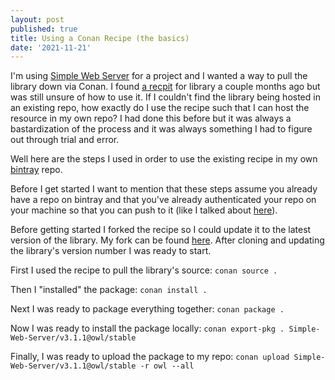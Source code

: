 ```yaml
---
layout: post
published: true
title: Using a Conan Recipe (the basics)
date: '2021-11-21'
---
```

I'm using [Simple Web Server](https://gitlab.com/eidheim/Simple-Web-Server) for a project and I wanted a way to pull the library down via Conan. I found [a recpit](https://github.com/inexorgame-obsolete/conan-simple-web-server) for library a couple months ago but was still unsure of how to use it. If I couldn't find the library being hosted in an existing repo, how exactly do I use the recipe such that I can host the resource in my own repo? I had done this before but it was always a bastardization of the process and it was always something I had to figure out through trial and error.

Well here are the steps I used in order to use the existing recipe in my own [bintray](https://bintray.com) repo.

Before I get started I want to mention that these steps assume you already have a repo on bintray and that you've already authenticated your repo on your machine so that you can push to it (like I talked about [here](https://zethon.github.io/2019-11-06-hacking-together-a-conan-package/)). 

Before getting started I forked the recipe so I could update it to the latest version of the library. My fork can be found [here](https://github.com/zethon/conan-simple-web-server). After cloning and updating the library's version number I was ready to start.

First I used the recipe to pull the library's source: `conan source .`

Then I "installed" the package: `conan install .`

Next I was ready to package everything together: `conan package .`

Now I was ready to install the package locally: `conan export-pkg . Simple-Web-Server/v3.1.1@owl/stable`

Finally, I was ready to upload the package to my repo: `conan upload Simple-Web-Server/v3.1.1@owl/stable -r owl --all`